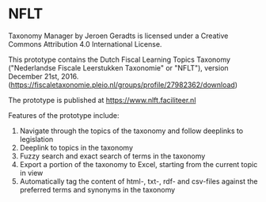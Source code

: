 # NFLT
Taxonomy Manager by Jeroen Geradts is licensed under a Creative Commons Attribution 4.0 International License.

This prototype contains the Dutch Fiscal Learning Topics Taxonomy ("Nederlandse Fiscale Leerstukken Taxonomie" or "NFLT"), version December 21st, 2016. (https://fiscaletaxonomie.pleio.nl/groups/profile/27982362/download)

The prototype is published at https://www.nlft.faciliteer.nl

Features of the prototype include:

1. Navigate through the topics of the taxonomy and follow deeplinks to legislation
2. Deeplink to topics in the taxonomy
3. Fuzzy search and exact search of terms in the taxonomy
4. Export a portion of the taxonomy to Excel, starting from the current topic in view
5. Automatically tag the content of html-, txt-, rdf- and csv-files against the preferred terms and synonyms in the taxonomy
